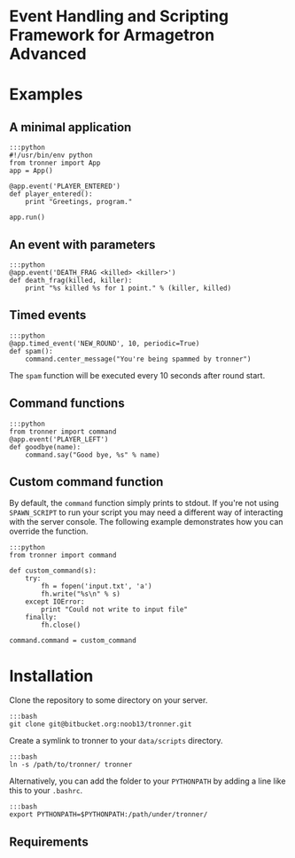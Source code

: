 
Event Handling and Scripting Framework for Armagetron Advanced
==============================================================

# Examples
## A minimal application
    :::python
    #!/usr/bin/env python
    from tronner import App
    app = App()

    @app.event('PLAYER_ENTERED')
    def player_entered():
        print "Greetings, program."

    app.run()

## An event with parameters
    :::python
    @app.event('DEATH_FRAG <killed> <killer>')
    def death_frag(killed, killer):
        print "%s killed %s for 1 point." % (killer, killed)

## Timed events
    :::python
    @app.timed_event('NEW_ROUND', 10, periodic=True)
    def spam():
        command.center_message("You're being spammed by tronner")

The `spam` function will be executed every 10 seconds after round start.

## Command functions
    :::python
    from tronner import command
    @app.event('PLAYER_LEFT')
    def goodbye(name):
        command.say("Good bye, %s" % name)

## Custom command function
By default, the `command` function simply prints to stdout. If you're not using `SPAWN_SCRIPT` to run your script you may need a different way of interacting with the server console.
The following example demonstrates how you can override the function.
    
    :::python
    from tronner import command

    def custom_command(s):
        try:
            fh = fopen('input.txt', 'a')
            fh.write("%s\n" % s)
        except IOError:
            print "Could not write to input file"
        finally:
            fh.close()

    command.command = custom_command

# Installation
Clone the repository to some directory on your server.

    :::bash
    git clone git@bitbucket.org:noob13/tronner.git

Create a symlink to tronner to your `data/scripts` directory.

    :::bash
    ln -s /path/to/tronner/ tronner

Alternatively, you can add the folder to your `PYTHONPATH` by adding a line like this to your `.bashrc`.

    :::bash
    export PYTHONPATH=$PYTHONPATH:/path/under/tronner/

## Requirements

